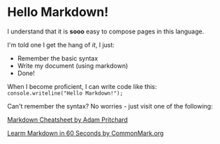 # Hello Markdown!

I understand that it is **sooo** easy to compose pages in this language.

I'm told one I get the hang of *it*, I just:
* Remember the basic syntax
* Write my document (using markdown)
* Done!

When I become proficient, I can write code like this: `console.writeline("Hello Markdown!");`

Can't remember the syntax? No worries - just visit one of the following:

[Markdown Cheatsheet by Adam Pritchard](https://github.com/adam-p/markdown-here/wiki/Markdown-Cheatsheet)

[Learm Markdown in 60 Seconds by CommonMark.org](http://commonmark.org/help)

